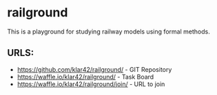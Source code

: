 railground
==========
This is a playground for studying railway models using formal methods.

URLS:
-----
* https://github.com/klar42/railground/ - GIT Repository
* https://waffle.io/klar42/railground/ - Task Board
* https://waffle.io/klar42/railground/join/ - URL to join

